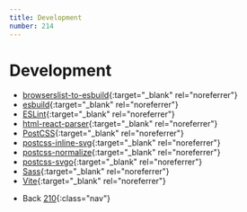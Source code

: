 ```yaml
---
title: Development
number: 214
---
```

# Development
* [browserslist-to-esbuild](https://github.com/marcofugaro/browserslist-to-esbuild){:target="_blank" rel="noreferrer"}
* [esbuild](https://esbuild.github.io/){:target="_blank" rel="noreferrer"}
* [ESLint](https://eslint.org/){:target="_blank" rel="noreferrer"}
* [html-react-parser](https://github.com/remarkablemark/html-react-parser#readme){:target="_blank" rel="noreferrer"}
* [PostCSS](https://postcss.org/){:target="_blank" rel="noreferrer"}
* [postcss-inline-svg](https://github.com/TrySound/postcss-inline-svg){:target="_blank" rel="noreferrer"}
* [postcss-normalize](https://github.com/csstools/postcss-normalize){:target="_blank" rel="noreferrer"}
* [postcss-svgo](https://github.com/cssnano/cssnano){:target="_blank" rel="noreferrer"}
* [Sass](https://sass-lang.com/){:target="_blank" rel="noreferrer"}
* [Vite](https://vitejs.dev/){:target="_blank" rel="noreferrer"}

<!-- -->
* Back [210](210){:class="nav"}
